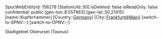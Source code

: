 ﻿---
location: [50.21415,8.557963]
type: Station
tags:
- geo/Station

---
SpocWebEntityId: 156278
[StationUId::50]
isDeleted: false
isReadOnly: false
confidential: public
[geo-lon::8.557963]
[geo-lat::50.21415]
[name::Kupferhammer]
[Country::[Germany](geo/Continent/Europe/Germany.md)]
[City::[Frankfurt@Main](geo/Continent/Europe/Germany/Hessen/Frankfurt@Main.md)]
[switch-to-SPNV::-]
[switch-to-ÖPNV::-]

Stadtgebiet Oberursel (Taunus)
